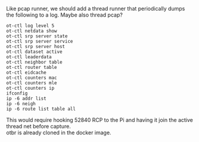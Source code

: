 Like pcap runner, we should add a thread runner that periodically dumps the
following to a log. Maybe also thread pcap?

```
ot-ctl log level 5
ot-ctl netdata show
ot-ctl srp server state
ot-ctl srp server service
ot-ctl srp server host
ot-ctl dataset active
ot-ctl leaderdata
ot-ctl neighbor table
ot-ctl router table
ot-ctl eidcache
ot-ctl counters mac
ot-ctl counters mle
ot-ctl counters ip
ifconfig
ip -6 addr list
ip -6 neigh
ip -6 route list table all
```

This would require hooking 52840 RCP to the Pi and having it join the active
thread net before capture.  
otbr is already cloned in the docker image.
